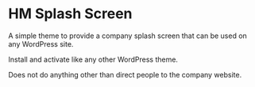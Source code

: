# HM Splash Screen

A simple theme to provide a company splash screen that can be used on any WordPress site. 

Install and activate like any other WordPress theme. 

Does not do anything other than direct people to the company website.
